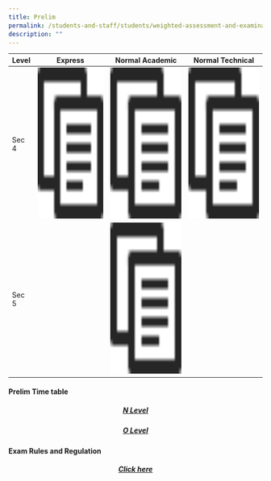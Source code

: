 ```yaml
---
title: Prelim
permalink: /students-and-staff/students/weighted-assessment-and-examination/prelim/
description: ""
---
```

<table>
<thead>
  <tr>
    <th>Level</th>
    <th>Express</th>
    <th>Normal Academic</th>
    <th>Normal Technical</th>
  </tr>
</thead>
<tbody>
  <tr>
    <td>Sec 4</td>
    <td><a href="/files/Prelim_2022_Topics_Collated%204E.pdf"><img src="/images/copy.png" width="400" height="300"></a></td>
    <td><a href="/files/Prelim_2022_Topics_Collated%204NA.pdf"><img src="/images/copy.png" width="400" height="300"></a></td>
    <td><a href="/files/Prelim_2022_Topics_Collated%204NT.pdf"><img src="/images/copy.png" width="400" height="300"></a></td>
  </tr>
  <tr>
    <td>Sec 5</td>
    <td></td>
    <td><a href="/files/Prelim_2022_Topics_Collated%205NA.pdf"><img src="/images/copy.png" width="400" height="300"></a></td>
    <td></td>
  </tr>
</tbody>
</table>

#### Prelim Time table

<h5 style="text-align:center;"><a href="/files/2022%20N-Level%20Prelim%20Timetable.pdf">N Level</a></h5>

<h5 style="text-align:center;"><a href="/files/2022%20O-Level%20Prelim%20Timetable_updated%2012%20Sep.pdf">O Level</a></h5>

#### Exam Rules and Regulation

<h5 style="text-align:center;"><a href="/files/Exam%20Rules%20and%20Regulations%20vetted.pdf">Click here</a></h5>